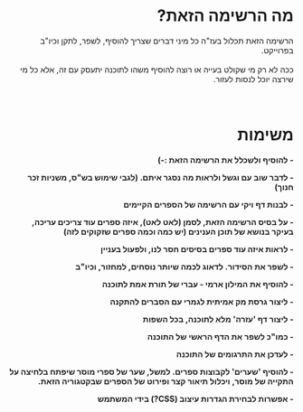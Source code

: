 <div dir='rtl'>

<h1>מה הרשימה הזאת?</h1>

הרשימה הזאת תכלול בעז"ה כל מיני דברים שצריך להוסיף, לשפר, לתקן וכיו"ב בפרוייקט.<br>
<br>
ככה לא רק מי שקולט בעייה או רוצה להוסיף משהו לתוכנה יתעסק עם זה, אלא כל מי שירצה יוכל לנסות לעזור.<br>
<br>
<br>
<h1>משימות</h1>

<b>- להוסיף ולשכלל את הרשימה הזאת :-)</b>

<b>- לדבר שוב עם וגשל ולראות מה נסגר איתם. (לגבי שימוש בש"ס, משניות זכר חנוך)</b>

<b>- לבנות דף ויקי עם הרשימה של הספרים הקיימים</b>

<b>- על בסיס הרשימה הזאת, לסמן (לאט לאט), איזה ספרים עוד צריכים עריכה, בעיקר בנושא של תוכן הענינים (יש כמה וכמה ספרים שזקוקים לזה)</b>

<b>- לראות איזה עוד ספרים בסיסים חסר לנו, ולפעול בעניין</b>

<b>- לשפר את הסידור. לדאוג לכמה שיותר נוסחים, למחזור, וכיו"ב</b>

<b>- להוסיף את המילון ארמי - עברי של תורת אמת לתוכנה</b>

<b>- ליצור גרסת מק אמיתית לגמרי עם הסברים להתקנה</b>

<b>- ליצור דף 'עזרה' מלא לתוכנה, בכל השפות</b>

<b>- כמו"כ לשפר את הדף הראשי של התוכנה</b>

<b>- לעדכן את התרגומים של התוכנה</b>

<b>- להוסיף 'שערים' לקבוצות ספרים. למשל, שער של ספרי מוסר שיפתח בלחיצה על התקייה של מוסר, ויכלול תיאור קצר ופירוט של הספרים שבקטגוריה הזאת.</b>

<b>- אפשרות לבחירת הגדרות עיצוב  (CSS?) בידי המשתמש</b>

</div>